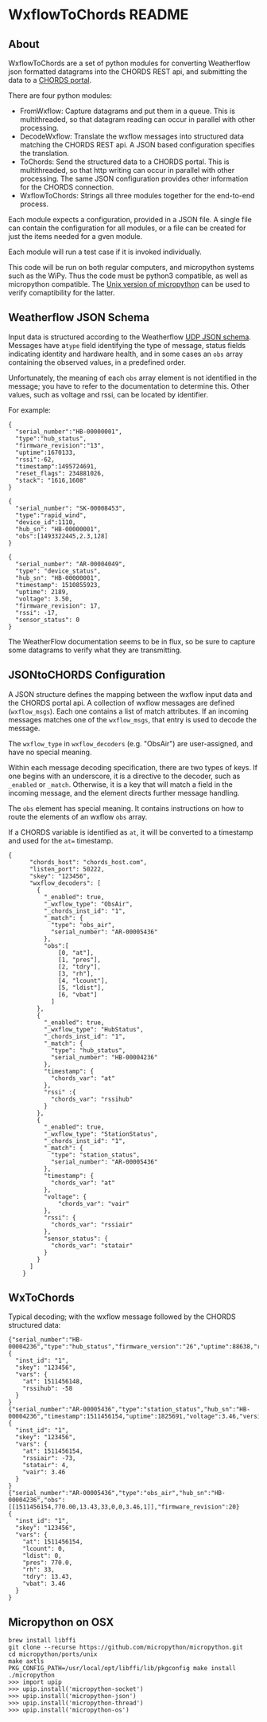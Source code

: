 # WxflowToChords README

## About
WxflowToChords are a set of python modules for converting Weatherflow json formatted datagrams into the CHORDS
REST api, and submitting the data to a [CHORDS portal](http://chordsrt.com).

There are four python modules:
* FromWxflow: Capture datagrams and put them in a queue. This is multithreaded, so that datagram reading
  can occur in parallel with other processing.
* DecodeWxflow: Translate the wxflow messages into structured data matching the CHORDS REST api. A 
  JSON based configuration specifies the translation.
* ToChords: Send the structured data to a CHORDS portal. This is multithreaded, so that http writing
  can occur in parallel with other processing. The same JSON configuration provides other information for
  the CHORDS connection.
* WxflowToChords: Strings all three modules together for the end-to-end process.

Each module expects a configuration, provided in a JSON file. A single file can contain the
configuration for all modules, or a file can be created for just the items needed for a gven module.

Each module will run a test case if it is invoked individually.

This code will be run on both regular computers, and micropython systems such as the WiPy. Thus
the code must be python3 compatible, as well as micropython compatible. The [Unix version of
micropython](https://github.com/micropython/micropython/wiki/Getting-Started) can be used to 
verify comaptibility for the latter.

## Weatherflow JSON Schema
Input data is structured according to the Weatherflow 
[UDP JSON schema](https://weatherflow.github.io/SmartWeather/api/udp.html).
Messages have  a`type` field identifying the type of message,
status fields indicating identity and hardware health, 
and in some cases an `obs` array containing the observed values, in a predefined order. 

Unfortunately, the meaning of each `obs` array element is not identified in the message; you
have to refer to the documentation to determine this. Other values, such as voltage and rssi,
can be located by identifier.

For example:

```
{
  "serial_number":"HB-00000001",
  "type":"hub_status",
  "firmware_revision":"13",
  "uptime":1670133,
  "rssi":-62,
  "timestamp":1495724691,
  "reset_flags": 234881026,
  "stack": "1616,1608"
}
```
```
{
  "serial_number": "SK-00008453",
  "type":"rapid_wind",
  "device_id":1110,
  "hub_sn": "HB-00000001",
  "obs":[1493322445,2.3,128]
}
```
```
{
  "serial_number": "AR-00004049",
  "type": "device_status",
  "hub_sn": "HB-00000001",
  "timestamp": 1510855923,
  "uptime": 2189,
  "voltage": 3.50,
  "firmware_revision": 17,
  "rssi": -17,
  "sensor_status": 0
}
```
The WeatherFlow documentation seems to be in flux, so be sure to capture some datagrams
to verify what they are transmitting.

## JSONtoCHORDS Configuration
A JSON structure defines the mapping between the wxflow input data and the CHORDS portal api.
A collection of wxflow messages are defined (`wxflow_msgs`). Each one contains a list of 
match attributes. If an incoming messages matches one of the `wxflow_msgs`, that entry is 
used to decode the message.

The `wxflow_type` in `wxflow_decoders` (e.g. "ObsAir") are user-assigned, and have no special meaning.

Within each message decoding specification, there are two types of keys. If one
begins with an underscore, it is a directive to the decoder, such as `_enabled` or
`_match`. Otherwise, it is a key that will match a field in the incoming message,
and the element directs further message handling.

The `obs` element has special meaning. It contains instructions on how to
route the elements of an wxflow `obs` array.

If a CHORDS variable is identified as `at`, it will be converted to a timestamp and used for
the `at=` timestamp.
```
{
      "chords_host": "chords_host.com",
      "listen_port": 50222,
      "skey": "123456",
      "wxflow_decoders": [
        { 
          "_enabled": true,
          "_wxflow_type": "ObsAir",
          "_chords_inst_id": "1",
          "_match": {
            "type": "obs_air",
            "serial_number": "AR-00005436"
          },
          "obs":[
              [0, "at"],
              [1, "pres"],
              [2, "tdry"],
              [3, "rh"],
              [4, "lcount"],
              [5, "ldist"],
              [6, "vbat"]
            ]
        },
        {
          "_enabled": true,
          "_wxflow_type": "HubStatus",
          "_chords_inst_id": "1",
          "_match": {
            "type": "hub_status",
            "serial_number": "HB-00004236"
          },
          "timestamp": {
            "chords_var": "at"
          },
          "rssi" :{
            "chords_var": "rssihub"
          }
        },
        {
          "_enabled": true,
          "_wxflow_type": "StationStatus",
          "_chords_inst_id": "1",
          "_match": {
            "type": "station_status",
            "serial_number": "AR-00005436"
          },
          "timestamp": {
            "chords_var": "at"
          },
          "voltage": {
              "chords_var": "vair"
          },
          "rssi": {
            "chords_var": "rssiair"
          },
          "sensor_status": {
            "chords_var": "statair"
          }
        }
      ]
    }
```

## WxToChords

Typical decoding; with the wxflow message followed by the CHORDS structured data:
```
{"serial_number":"HB-00004236","type":"hub_status","firmware_version":"26","uptime":88638,"rssi":-58,"timestamp":1511456148,"reset_flags":503316482}
{
  "inst_id": "1",
  "skey": "123456",
  "vars": {
    "at": 1511456148,
    "rssihub": -58
  }
}
{"serial_number":"AR-00005436","type":"station_status","hub_sn":"HB-00004236","timestamp":1511456154,"uptime":1825691,"voltage":3.46,"version":20,"rssi":-73,"sensor_status":4}
{
  "inst_id": "1",
  "skey": "123456",
  "vars": {
    "at": 1511456154,
    "rssiair": -73,
    "statair": 4,
    "vair": 3.46
  }
}
{"serial_number":"AR-00005436","type":"obs_air","hub_sn":"HB-00004236","obs":[[1511456154,770.00,13.43,33,0,0,3.46,1]],"firmware_revision":20}
{
  "inst_id": "1",
  "skey": "123456",
  "vars": {
    "at": 1511456154,
    "lcount": 0,
    "ldist": 0,
    "pres": 770.0,
    "rh": 33,
    "tdry": 13.43,
    "vbat": 3.46
  }
}
```

## Micropython on OSX
```
brew install libffi
git clone --recurse https://github.com/micropython/micropython.git
cd micropython/ports/unix
make axtls
PKG_CONFIG_PATH=/usr/local/opt/libffi/lib/pkgconfig make install
./micropython
>>> import upip
>>> upip.install('micropython-socket')
>>> upip.install('micropython-json')
>>> upip.install('micropython-thread')
>>> upip.install('micropython-os')
```
